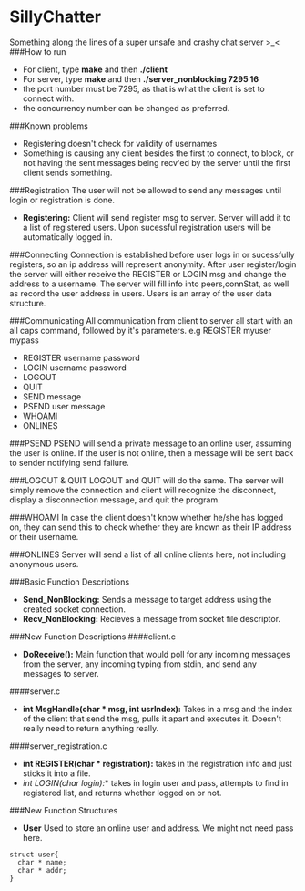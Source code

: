 # SillyChatter
Something along the lines of a super unsafe and crashy chat server >_&lt;
###How to run
- For client, type **make** and then **./client**
- For server, type **make** and then **./server_nonblocking 7295 16**
- the port number must be 7295, as that is what the client is set to connect with.
- the concurrency number can be changed as preferred.

###Known problems
- Registering doesn't check for validity of usernames
- Something is causing any client besides the first to connect, to block, or not having the sent messages being recv'ed by the server until the first client sends something.

###Registration
The user will not be allowed to send any messages until login or registration is done. 
- **Registering:** Client will send register msg to server. Server will add it to a list of registered users. Upon sucessful registration users will be automatically logged in.

###Connecting
Connection is established before user logs in or sucessfully registers, so an ip address will represent anonymity. After user register/login the server will either receive the REGISTER or LOGIN msg and change the address to a username. The server will fill info into peers,connStat, as well as record the user address in users. Users is an array of the user data structure.

###Communicating
All communication from client to server all start with an all caps command, followed by it's parameters.
e.g REGISTER myuser mypass
- REGISTER username password
- LOGIN username password
- LOGOUT
- QUIT
- SEND message
- PSEND user message
- WHOAMI
- ONLINES

###PSEND
PSEND will send a private message to an online user, assuming the user is online. If the user is not online, then a message will be sent back to sender notifying send failure.

###LOGOUT & QUIT
LOGOUT and QUIT will do the same. The server will simply remove the connection and client will recognize the disconnect, display a disconnection message, and quit the program.

###WHOAMI
In case the client doesn't know whether he/she has logged on, they can send this to check whether they are known as their IP address or their username.

###ONLINES
Server will send a list of all online clients here, not including anonymous users.

###Basic Function Descriptions
- **Send_NonBlocking:** Sends a message to target address using the created socket connection.
- **Recv_NonBlocking:** Recieves a message from socket file descriptor.

###New Function Descriptions
####client.c
- **DoReceive():** Main function that would poll for any incoming messages from the server, any incoming typing from stdin, and send any messages to server.

####server.c
- **int MsgHandle(char * msg, int usrIndex):** Takes in a msg and the index of the client that send the msg, pulls it apart and executes it. Doesn't really need to return anything really.

####server_registration.c
- **int REGISTER(char * registration):** takes in the registration info and just sticks it into a file.
- **int LOGIN(char* login):** takes in login user and pass, attempts to find in registered list, and returns whether logged on or not.

###New Function Structures
- **User** Used to store an online user and address. We might not need pass here.
```
struct user{
  char * name;
  char * addr;
}
```
